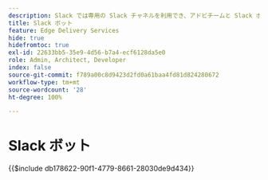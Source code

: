 ```yaml
---
description: Slack では専用の Slack チャネルを利用でき、アドビチームと Slack ボットの両方が質問に答えることができます。
title: Slack ボット
feature: Edge Delivery Services
hide: true
hidefromtoc: true
exl-id: 22633bb5-35e9-4d56-b7a4-ecf6128da5e0
role: Admin, Architect, Developer
index: false
source-git-commit: f789a00c8d9423d2fd0a61baa4fd81d824280672
workflow-type: tm+mt
source-wordcount: '28'
ht-degree: 100%

---
```


# Slack ボット

{{$include db178622-90f1-4779-8661-28030de9d434}}

